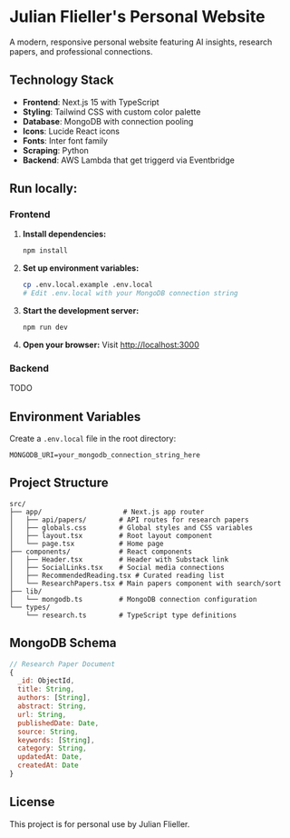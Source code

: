 # Julian Flieller's Personal Website

A modern, responsive personal website featuring AI insights, research papers, and professional connections.

## Technology Stack

- **Frontend**: Next.js 15 with TypeScript
- **Styling**: Tailwind CSS with custom color palette
- **Database**: MongoDB with connection pooling
- **Icons**: Lucide React icons
- **Fonts**: Inter font family
- **Scraping**: Python
- **Backend**: AWS Lambda that get triggerd via Eventbridge

## Run locally:

### Frontend

1. **Install dependencies:**

   ```bash
   npm install
   ```

2. **Set up environment variables:**

   ```bash
   cp .env.local.example .env.local
   # Edit .env.local with your MongoDB connection string
   ```

3. **Start the development server:**

   ```bash
   npm run dev
   ```

4. **Open your browser:**
   Visit [http://localhost:3000](http://localhost:3000)

### Backend

TODO

## Environment Variables

Create a `.env.local` file in the root directory:

```env
MONGODB_URI=your_mongodb_connection_string_here
```

## Project Structure

```
src/
├── app/                    # Next.js app router
│   ├── api/papers/        # API routes for research papers
│   ├── globals.css        # Global styles and CSS variables
│   ├── layout.tsx         # Root layout component
│   └── page.tsx           # Home page
├── components/            # React components
│   ├── Header.tsx         # Header with Substack link
│   ├── SocialLinks.tsx    # Social media connections
│   ├── RecommendedReading.tsx # Curated reading list
│   └── ResearchPapers.tsx # Main papers component with search/sort
├── lib/
│   └── mongodb.ts         # MongoDB connection configuration
└── types/
    └── research.ts        # TypeScript type definitions
```

## MongoDB Schema

```javascript
// Research Paper Document
{
  _id: ObjectId,
  title: String,
  authors: [String],
  abstract: String,
  url: String,
  publishedDate: Date,
  source: String,
  keywords: [String],
  category: String,
  updatedAt: Date,
  createdAt: Date
}
```

## License

This project is for personal use by Julian Flieller.
